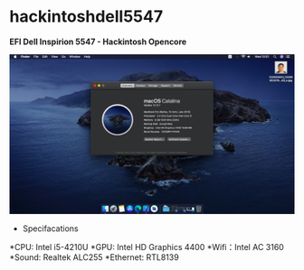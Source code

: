 # hackintoshdell5547
**EFI Dell Inspirion 5547 - Hackintosh Opencore**

![alt text](https://raw.githubusercontent.com/dunghn2201/hackintoshdell5547/master/Screenshot/Screen%20Shot%202020-12-23%20at%2010.51.50.png)

  - Specifacations

*CPU: Intel i5-4210U
*GPU: Intel HD Graphics 4400
*Wifi：Intel AC 3160
*Sound: Realtek ALC255
*Ethernet: RTL8139

